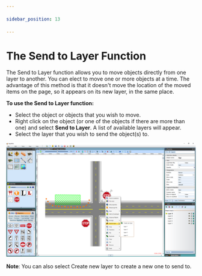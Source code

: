 ```yaml
---

sidebar_position: 13

---
```

# The Send to Layer Function

The Send to Layer function allows you to move objects directly from one layer to another. You can elect to move one or more objects at a time. The advantage of this method is that it doesn't move the location of the moved items on the page, so it appears on its new layer, in the same place.

**To use the Send to Layer function:**

- Select the object or objects that you wish to move.
- Right click on the object (or one of the objects if there are more than one) and select **Send to Layer**. A list of available layers will appear.
- Select the layer that you wish to send the object(s) to.

![moving objects between layers](./assets/Moving_Object_between_Layers_by_Send_to_Layer_Function.png)

**Note**: You can also select Create new layer to create a new one to send to.
